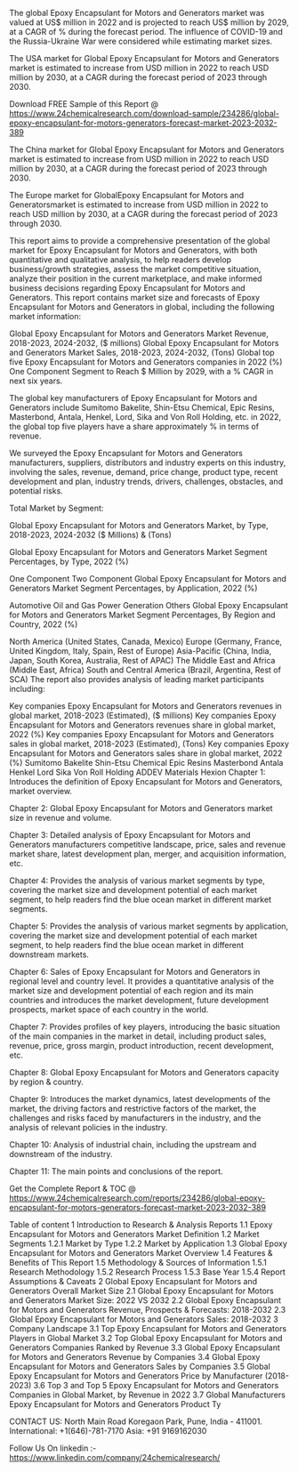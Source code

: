 The global Epoxy Encapsulant for Motors and Generators market was valued at US$ million in 2022 and is projected to reach US$ million by 2029, at a CAGR of % during the forecast period. The influence of COVID-19 and the Russia-Ukraine War were considered while estimating market sizes.

The USA market for Global Epoxy Encapsulant for Motors and Generators market is estimated to increase from USD million in 2022 to reach USD million by 2030, at a CAGR during the forecast period of 2023 through 2030.

Download FREE Sample of this Report @ https://www.24chemicalresearch.com/download-sample/234286/global-epoxy-encapsulant-for-motors-generators-forecast-market-2023-2032-389

The China market for Global Epoxy Encapsulant for Motors and Generators market is estimated to increase from USD million in 2022 to reach USD million by 2030, at a CAGR during the forecast period of 2023 through 2030.

The Europe market for GlobalEpoxy Encapsulant for Motors and Generatorsmarket is estimated to increase from USD million in 2022 to reach USD million by 2030, at a CAGR during the forecast period of 2023 through 2030.

This report aims to provide a comprehensive presentation of the global market for Epoxy Encapsulant for Motors and Generators, with both quantitative and qualitative analysis, to help readers develop business/growth strategies, assess the market competitive situation, analyze their position in the current marketplace, and make informed business decisions regarding Epoxy Encapsulant for Motors and Generators. This report contains market size and forecasts of Epoxy Encapsulant for Motors and Generators in global, including the following market information:

Global Epoxy Encapsulant for Motors and Generators Market Revenue, 2018-2023, 2024-2032, ($ millions)
Global Epoxy Encapsulant for Motors and Generators Market Sales, 2018-2023, 2024-2032, (Tons)
Global top five Epoxy Encapsulant for Motors and Generators companies in 2022 (%)
One Component Segment to Reach $ Million by 2029, with a % CAGR in next six years.

The global key manufacturers of Epoxy Encapsulant for Motors and Generators include Sumitomo Bakelite, Shin-Etsu Chemical, Epic Resins, Masterbond, Antala, Henkel, Lord, Sika and Von Roll Holding, etc. in 2022, the global top five players have a share approximately % in terms of revenue.

We surveyed the Epoxy Encapsulant for Motors and Generators manufacturers, suppliers, distributors and industry experts on this industry, involving the sales, revenue, demand, price change, product type, recent development and plan, industry trends, drivers, challenges, obstacles, and potential risks.

Total Market by Segment:

Global Epoxy Encapsulant for Motors and Generators Market, by Type, 2018-2023, 2024-2032 ($ Millions) & (Tons)

Global Epoxy Encapsulant for Motors and Generators Market Segment Percentages, by Type, 2022 (%)

One Component
Two Component
Global Epoxy Encapsulant for Motors and Generators Market Segment Percentages, by Application, 2022 (%)

Automotive
Oil and Gas
Power Generation
Others
Global Epoxy Encapsulant for Motors and Generators Market Segment Percentages, By Region and Country, 2022 (%)

North America (United States, Canada, Mexico)
Europe (Germany, France, United Kingdom, Italy, Spain, Rest of Europe)
Asia-Pacific (China, India, Japan, South Korea, Australia, Rest of APAC)
The Middle East and Africa (Middle East, Africa)
South and Central America (Brazil, Argentina, Rest of SCA)
The report also provides analysis of leading market participants including:

Key companies Epoxy Encapsulant for Motors and Generators revenues in global market, 2018-2023 (Estimated), ($ millions)
Key companies Epoxy Encapsulant for Motors and Generators revenues share in global market, 2022 (%)
Key companies Epoxy Encapsulant for Motors and Generators sales in global market, 2018-2023 (Estimated), (Tons)
Key companies Epoxy Encapsulant for Motors and Generators sales share in global market, 2022 (%)
Sumitomo Bakelite
Shin-Etsu Chemical
Epic Resins
Masterbond
Antala
Henkel
Lord
Sika
Von Roll Holding
ADDEV Materials
Hexion
Chapter 1: Introduces the definition of Epoxy Encapsulant for Motors and Generators, market overview.

Chapter 2: Global Epoxy Encapsulant for Motors and Generators market size in revenue and volume.

Chapter 3: Detailed analysis of Epoxy Encapsulant for Motors and Generators manufacturers competitive landscape, price, sales and revenue market share, latest development plan, merger, and acquisition information, etc.

Chapter 4: Provides the analysis of various market segments by type, covering the market size and development potential of each market segment, to help readers find the blue ocean market in different market segments.

Chapter 5: Provides the analysis of various market segments by application, covering the market size and development potential of each market segment, to help readers find the blue ocean market in different downstream markets.

Chapter 6: Sales of Epoxy Encapsulant for Motors and Generators in regional level and country level. It provides a quantitative analysis of the market size and development potential of each region and its main countries and introduces the market development, future development prospects, market space of each country in the world.

Chapter 7: Provides profiles of key players, introducing the basic situation of the main companies in the market in detail, including product sales, revenue, price, gross margin, product introduction, recent development, etc.

Chapter 8: Global Epoxy Encapsulant for Motors and Generators capacity by region & country.

Chapter 9: Introduces the market dynamics, latest developments of the market, the driving factors and restrictive factors of the market, the challenges and risks faced by manufacturers in the industry, and the analysis of relevant policies in the industry.

Chapter 10: Analysis of industrial chain, including the upstream and downstream of the industry.

Chapter 11: The main points and conclusions of the report.

Get the Complete Report & TOC @ https://www.24chemicalresearch.com/reports/234286/global-epoxy-encapsulant-for-motors-generators-forecast-market-2023-2032-389

Table of content
1 Introduction to Research & Analysis Reports
1.1 Epoxy Encapsulant for Motors and Generators Market Definition
1.2 Market Segments
1.2.1 Market by Type
1.2.2 Market by Application
1.3 Global Epoxy Encapsulant for Motors and Generators Market Overview
1.4 Features & Benefits of This Report
1.5 Methodology & Sources of Information
1.5.1 Research Methodology
1.5.2 Research Process
1.5.3 Base Year
1.5.4 Report Assumptions & Caveats
2 Global Epoxy Encapsulant for Motors and Generators Overall Market Size
2.1 Global Epoxy Encapsulant for Motors and Generators Market Size: 2022 VS 2032
2.2 Global Epoxy Encapsulant for Motors and Generators Revenue, Prospects & Forecasts: 2018-2032
2.3 Global Epoxy Encapsulant for Motors and Generators Sales: 2018-2032
3 Company Landscape
3.1 Top Epoxy Encapsulant for Motors and Generators Players in Global Market
3.2 Top Global Epoxy Encapsulant for Motors and Generators Companies Ranked by Revenue
3.3 Global Epoxy Encapsulant for Motors and Generators Revenue by Companies
3.4 Global Epoxy Encapsulant for Motors and Generators Sales by Companies
3.5 Global Epoxy Encapsulant for Motors and Generators Price by Manufacturer (2018-2023)
3.6 Top 3 and Top 5 Epoxy Encapsulant for Motors and Generators Companies in Global Market, by Revenue in 2022
3.7 Global Manufacturers Epoxy Encapsulant for Motors and Generators Product Ty

CONTACT US:
North Main Road Koregaon Park, Pune, India - 411001.
International: +1(646)-781-7170
Asia: +91 9169162030

Follow Us On linkedin :- https://www.linkedin.com/company/24chemicalresearch/
